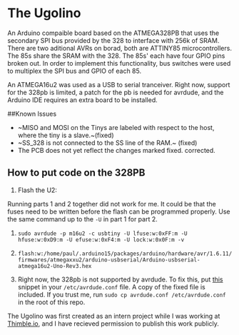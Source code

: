 # The Ugolino
An Arduino compaible board based on the ATMEGA328PB that uses the secondary SPI
bus provided by the 328 to interface with 256k of SRAM. There are two aditional
AVRs on borad, both are ATTINY85 microcontrollers. The 85s share the SRAM with
the 328. The 85s' each have four GPIO pins broken out. In order to implement
this functionality, bus switches were used to multiplex the SPI bus and GPIO of
each 85.

An ATMEGA16u2 was used as a USB to serial tranceiver. Right now, support for the
328pb is limited, a patch for the pb is needed for avrdude, and the Arduino IDE
requires an extra board to be installed.

##Known Issues
* ~MISO and MOSI on the Tinys are labeled with respect to the host, where the
tiny is a slave.~(fixed)
* ~SS_328 is not connected to the SS line of the RAM.~ (fixed)
* The PCB does not yet reflect the changes marked fixed.
corrected.

## How to put code on the 328PB

1. Flash the U2:

  Running parts 1 and 2 together did not work for me. It could be that the fuses need to be written before the flash can be programmed properly. Use the same command up to the ```-U``` in part 1 for part 2.
  1. ```sudo avrdude -p m16u2 -c usbtiny -U lfuse:w:0xFF:m -U hfuse:w:0xD9:m -U efuse:w:0xF4:m -U lock:w:0x0F:m -v```
  2. ```flash:w:/home/paul/.arduino15/packages/arduino/hardware/avr/1.6.11/firmwares/atmegaxxu2/arduino-usbserial/Arduino-usbserial-atmega16u2-Uno-Rev3.hex```

2. Right now, the 328pb is not supported by avrdude. To fix this, put
[this](https://savannah.nongnu.org/bugs/?48237) snippet in your
`/etc/avrdude.conf` file. A copy of the fixed file is included. If you trust
me, run `sudo cp avrdude.conf /etc/avrdude.conf` in the root of this repo.


The Ugolino was first created as an intern project while I was working at
[Thimble.io](http://thimble.io), and I have recieved permission to publish this
work publicly.
